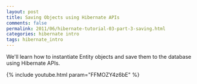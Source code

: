 ```yaml
---           
layout: post
title: Saving Objects using Hibernate APIs
comments: false
permalink: 2011/06/hibernate-tutorial-03-part-3-saving.html
categories: hibernate intro
tags: hibernate_intro
---
```


We'll learn how to instantiate Entity objects and save them to the database using Hibernate APIs.

{% include youtube.html param="FFMOZY4z6bE" %}